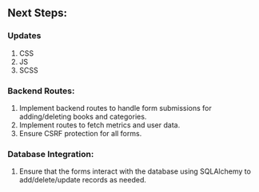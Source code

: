 ## Next Steps:
### Updates
1. CSS
2. JS
3. SCSS
### Backend Routes:
1. Implement backend routes to handle form submissions for adding/deleting books and categories.
2. Implement routes to fetch metrics and user data.
3. Ensure CSRF protection for all forms.
### Database Integration:
1. Ensure that the forms interact with the database using SQLAlchemy to add/delete/update records as needed.
